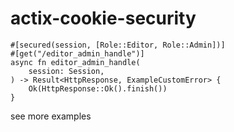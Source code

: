 # actix-cookie-security


```
#[secured(session, [Role::Editor, Role::Admin])]
#[get("/editor_admin_handle")]
async fn editor_admin_handle(
    session: Session,
) -> Result<HttpResponse, ExampleCustomError> {
    Ok(HttpResponse::Ok().finish())
}
```

see more examples
